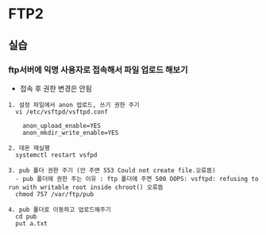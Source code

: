 # FTP2
## 실습
### ftp서버에 익명 사용자로 접속해서 파일 업로드 해보기
* 접속 후 권한 변경은 안됨

```
1. 설정 파일에서 anon 업로드, 쓰기 권한 주기
  vi /etc/vsftpd/vsftpd.conf
  
    anon_upload_enable=YES
    anon_mkdir_write_enable=YES

2. 데몬 재실행
  systemctl restart vsfpd

3. pub 폴더 권한 주기 (안 주면 553 Could not create file.오류뜸)
  - pub 폴더에 권한 주는 이유 : ftp 폴더에 주면 500 OOPS: vsftpd: refusing to run with writable root inside chroot() 오류뜸
  chmod 757 /var/ftp/pub

4. pub 폴더로 이동하고 업로드해주기
  cd pub
  put a.txt
```
